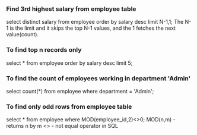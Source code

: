 ### Find 3rd highest salary from employee table 
select distinct salary from employee order by salary desc limit N-1,1;
The N-1 is the limit and it skips the top N-1 values, and the 1 fetches the next value(count).

### To find top n records only
select * from employee order by salary desc limit 5;

### To find the count of employees working in department 'Admin'
select count(*) from employee where department = 'Admin';

### To find only odd rows from employee table
select * from employee where MOD(employee_id,2)<>0;
MOD(n,m) - returns n by m 
<> - not equal operator in SQL


